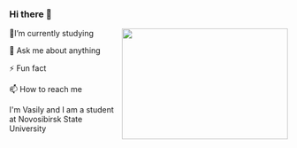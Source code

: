 ### Hi there 👋

<body>
<img src="https://media.giphy.com/media/ToMjGpyHdJiioVfdtK0/giphy.gif" align="right" width="300" height="200" />
  <p> 🌱I’m currently studying </p>
  <p> 💬 Ask me about anything </p>
  <p> ⚡ Fun fact </p>
  <p> 📫 How to reach me </p>
</body>

<p> I'm Vasily and I am a student at Novosibirsk State University </p>






